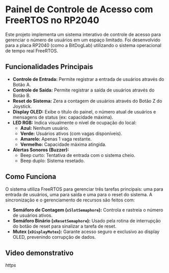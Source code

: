 # Painel de Controle de Acesso com FreeRTOS no RP2040

Este projeto implementa um sistema interativo de controle de acesso para gerenciar o número de usuários em um espaço limitado. Foi desenvolvido para a placa RP2040 (como a BitDogLab) utilizando o sistema operacional de tempo real FreeRTOS.

## Funcionalidades Principais

* **Controle de Entrada:** Permite registrar a entrada de usuários através do Botão A.
* **Controle de Saída:** Permite registrar a saída de usuários através do Botão B.
* **Reset do Sistema:** Zera a contagem de usuários através do Botão Z do Joystick.
* **Display OLED:** Exibe o título do painel, o número atual de usuários e mensagens de status (ex: capacidade máxima).
* **LED RGB:** Indica visualmente o nível de ocupação do local:
    * **Azul:** Nenhum usuário.
    * **Verde:** Usuários ativos (com vagas disponíveis).
    * **Amarelo:** Apenas 1 vaga restante.
    * **Vermelho:** Capacidade máxima atingida.
* **Alertas Sonoros (Buzzer):**
    * Beep curto: Tentativa de entrada com o sistema cheio.
    * Beep duplo: Sistema resetado.

## Como Funciona

O sistema utiliza FreeRTOS para gerenciar três tarefas principais: uma para entrada de usuários, uma para saída e uma para o reset do sistema. A sincronização e o gerenciamento de recursos são feitos com:

* **Semáforo de Contagem (`xSlotSemaphore`):** Controla e rastreia o número de usuários ativos.
* **Semáforo Binário (`xResetSemaphore`):** Usado pela rotina de interrupção do botão de reset para sinalizar a tarefa de reset.
* **Mutex (`xDisplayMutex`):** Garante acesso seguro e exclusivo ao display OLED, prevenindo corrupção de dados.

## Video demonstrativo

*https*